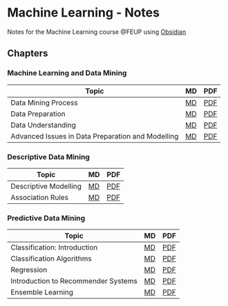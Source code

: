 # Machine Learning - Notes
Notes for the Machine Learning course @FEUP using [Obsidian](https://obsidian.md)

## Chapters
### Machine Learning and Data Mining
| Topic               | MD                                   | PDF                               |
| ------------------- | ------------------------------------ | --------------------------------- |
| Data Mining Process | [MD](/notes/1.1_Introduction.md)     | [PDF](/pdfs/1.1_Introduction.pdf) |
| Data Preparation    | [MD](/notes/1.2_Data_Preparation.md) | [PDF](/pdfs/1.2_Data_Preparation.pdf)                                  |
| Data Understanding   | [MD](/notes/1.3_Data_Understanding.md) | [PDF](/pdfs/1.3_Data_Understanding.pdf)                                  |
| Advanced Issues in Data Preparation and Modelling    | [MD](/notes/1.4_Advanced_Topic_Data_Preparation.md) | [PDF](/pdfs/1.4_Advanced_Topic_Data_Preparation.pdf)                                  |

### Descriptive Data Mining
| Topic                 | MD                                                            | PDF                                                            |
| --------------------- | ------------------------------------------------------------- | -------------------------------------------------------------- |
| Descriptive Modelling | [MD](/notes/2.1_Descriptive_Modelling.md)                     | [PDF](/pdfs/2.1_Descriptive_Modelling.pdf)                     |
| Association Rules     | [MD](/notes/2.2_Frequent_Pattern_Mining_Association_Rules.md) | [PDF](/pdfs/2.2_Frequent_Pattern_Mining_Association_Rules.pdf) |

### Predictive Data Mining
| Topic                               | MD                                                 | PDF                                                 |
| ----------------------------------- | -------------------------------------------------- | --------------------------------------------------- |
| Classification: Introduction        | [MD](/notes/3.1_Introduction_to_Classification.md) | [PDF](/pdfs/3.1_Introduction_to_Classification.pdf) |
| Classification Algorithms           | [MD](/notes/3.2_Classification_Algorithms.md)| [PDF](/pdfs/3.2_Classification_Algorithms.pdf)|
| Regression                          | [MD](/notes/3.3_Regression.md) | [PDF](/pdfs/3.3_Regression.pdf)  |
| Introduction to Recommender Systems |  [MD](/notes/3.4_Recommender.md) | [PDF](/pdfs/3.4_Recommender.pdf)|
| Ensemble Learning |  [MD](/notes/3.5_Ensemble.md) | [PDF](/pdfs/3.5_Ensemble.pdf)|
